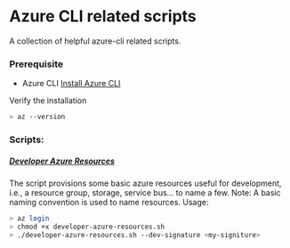 # Azure CLI related scripts
A collection of helpful azure-cli related scripts.

### Prerequisite
* Azure CLI [Install Azure CLI](https://docs.microsoft.com/en-us/cli/azure/install-azure-cli?view=azure-cli-latest)

Verify the installation
```bash
> az --version
```

### Scripts:

##### [Developer Azure Resources](https://github.com/bkot88/utility/blob/master/scripts/azure-cli/developer-azure-resources.sh)
The script provisions some basic azure resources useful for development, i.e., a resource group, storage, service bus... to name a few.
Note: A basic naming convention is used to name resources.
Usage:
```bash
> az login
> chmod +x developer-azure-resources.sh
> ./developer-azure-resources.sh --dev-signature <my-signiture>
```
